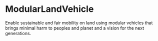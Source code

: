 # ModularLandVehicle
Enable sustainable and fair mobility on land using modular vehicles that brings minimal harm to peoples and planet and a vision for the next generations.
